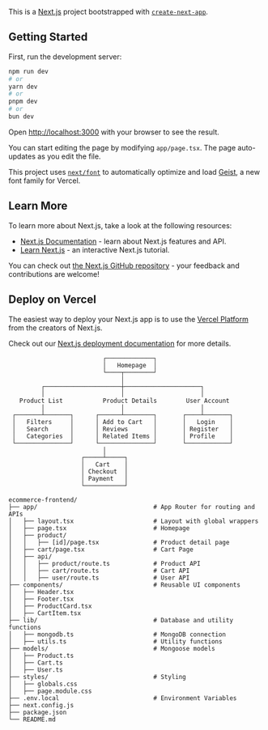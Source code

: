 This is a [Next.js](https://nextjs.org) project bootstrapped with [`create-next-app`](https://nextjs.org/docs/app/api-reference/cli/create-next-app).

## Getting Started

First, run the development server:

```bash
npm run dev
# or
yarn dev
# or
pnpm dev
# or
bun dev
```

Open [http://localhost:3000](http://localhost:3000) with your browser to see the result.

You can start editing the page by modifying `app/page.tsx`. The page auto-updates as you edit the file.

This project uses [`next/font`](https://nextjs.org/docs/app/building-your-application/optimizing/fonts) to automatically optimize and load [Geist](https://vercel.com/font), a new font family for Vercel.

## Learn More

To learn more about Next.js, take a look at the following resources:

- [Next.js Documentation](https://nextjs.org/docs) - learn about Next.js features and API.
- [Learn Next.js](https://nextjs.org/learn) - an interactive Next.js tutorial.

You can check out [the Next.js GitHub repository](https://github.com/vercel/next.js) - your feedback and contributions are welcome!

## Deploy on Vercel

The easiest way to deploy your Next.js app is to use the [Vercel Platform](https://vercel.com/new?utm_medium=default-template&filter=next.js&utm_source=create-next-app&utm_campaign=create-next-app-readme) from the creators of Next.js.

Check out our [Next.js deployment documentation](https://nextjs.org/docs/app/building-your-application/deploying) for more details.



```
                          ┌─────────────┐
                          │   Homepage  │
                          └────┬────────┘
                               │
         ┌─────────────────────┼─────────────────────┐
         │                     │                     │
   Product List           Product Details        User Account
         │                     │                     │
 ┌───────┴───────┐      ┌──────┴────────┐       ┌────┴───────┐
 │   Filters     │      │ Add to Cart   │       │   Login    │
 │   Search      │      │ Reviews       │       │ Register   │
 │   Categories  │      │ Related Items │       │ Profile    │
 └───────────────┘      └───────────────┘       └────────────┘
                          │
                    ┌─────┴─────┐
                    │   Cart    │
                    │ Checkout  │
                    │ Payment   │
                    └───────────┘

```   


```
ecommerce-frontend/
├── app/                                # App Router for routing and APIs
│   ├── layout.tsx                      # Layout with global wrappers
│   ├── page.tsx                        # Homepage
│   ├── product/
│   │   ├── [id]/page.tsx               # Product detail page
│   ├── cart/page.tsx                   # Cart Page
│   ├── api/
│   │   ├── product/route.ts            # Product API
│   │   ├── cart/route.ts               # Cart API
│   │   ├── user/route.ts               # User API
├── components/                         # Reusable UI components
│   ├── Header.tsx
│   ├── Footer.tsx
│   ├── ProductCard.tsx
│   ├── CartItem.tsx
├── lib/                                # Database and utility functions
│   ├── mongodb.ts                      # MongoDB connection
│   ├── utils.ts                        # Utility functions
├── models/                             # Mongoose models
│   ├── Product.ts
│   ├── Cart.ts
│   ├── User.ts
├── styles/                             # Styling
│   ├── globals.css
│   ├── page.module.css
├── .env.local                          # Environment Variables
├── next.config.js
├── package.json
└── README.md

```